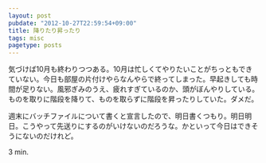 ```yaml
---
layout: post
pubdate: "2012-10-27T22:59:54+09:00"
title: 降りたり昇ったり
tags: misc
pagetype: posts
---
```

気づけば10月も終わりつつある。10月は忙しくてやりたいことがちっともできていない。今日も部屋の片付けやらなんやらで終ってしまった。早起きしても時間が足りない。風邪ぎみのうえ、疲れすぎているのか、頭がぼんやりしている。ものを取りに階段を降りて、ものを取らずに階段を昇ったりしていた。ダメだ。

週末にバッチファイルについて書くと宣言したので、明日書くつもり。明日明日。こうやって先送りにするのがいけないのだろうな。かといって今日はできそうにないのだけれど。

3 min.
